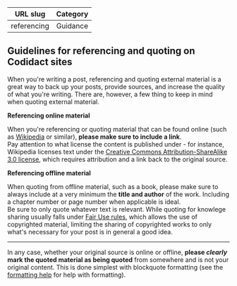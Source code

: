 | URL slug | Category |
|:--------:|:--------:|
| referencing | Guidance |

## Guidelines for referencing and quoting on Codidact sites

When you're writing a post, referencing and quoting external material is a great way to back up your posts, provide sources, and increase the quality of what you're writing. There are, however, a few thing to keep in mind when quoting external material.

**Referencing online material**

When you're referencing or quoting material that can be found online (such as [Wikipedia](https://en.wikipedia.org/ "English Wikipedia") or similar), **please make sure to include a link**.  
Pay attention to what license the content is published under - for instance, Wikipedia licenses text under the [Creative Commons Attribution-ShareAlike 3.0 license](https://en.wikipedia.org/wiki/Wikipedia:Text_of_Creative_Commons_Attribution-ShareAlike_3.0_Unported_License), which requires attribution and a link back to the original source.


**Referencing offline material**

When quoting from offline material, such as a book, please make sure to always include at a very minimum the **title and author** of the work. Including a chapter number or page number when applicable is ideal.  
Be sure to only quote whatever text is relevant. While quoting for knowlege sharing usually falls under [Fair Use rules](https://en.wikipedia.org/wiki/Fair_use), which allows the use of copyrighted material, limiting the sharing of copyrighted works to only what's necessary for your post is in general a good idea.

---

In any case, whether your original source is online or offline, **please *clearly* mark the quoted material as being quoted** from somewhere and is not your original content. This is done simplest with blockquote formatting (see the [formatting help](/help/formatting) for help with formatting).
